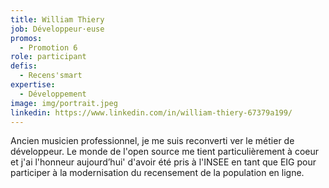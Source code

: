 ```yaml
---
title: William Thiery
job: Développeur·euse
promos:
  - Promotion 6
role: participant
defis:
  - Recens'smart
expertise:
  - Développement
image: img/portrait.jpeg
linkedin: https://www.linkedin.com/in/william-thiery-67379a199/
---
```


Ancien musicien professionnel, je me suis reconverti ver le métier de développeur. Le monde de l'open source me tient particulièrement à coeur et j'ai l'honneur aujourd’hui' d'avoir été pris à l'INSEE en tant que EIG pour participer à la modernisation du recensement de la population en ligne.

